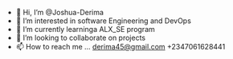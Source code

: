 - 👋 Hi, I’m @Joshua-Derima
- 👀 I’m interested in software Engineering and DevOps
- 🌱 I’m currently learninga ALX_SE program
- 💞️ I’m looking to collaborate on projects
- 📫 How to reach me ...
derima45@gmail.com
+2347061628441
<!---
Joshua-Derima/Joshua-Derima is a ✨ special ✨ repository because its `README.md` (this file) appears on your GitHub profile.
You can click the Preview link to take a look at your changes.
--->
